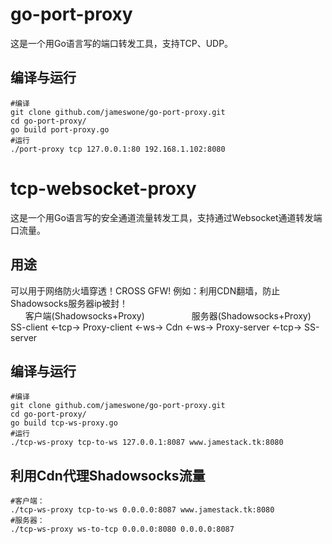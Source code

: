# go-port-proxy
这是一个用Go语言写的端口转发工具，支持TCP、UDP。
## 编译与运行
```
#编译
git clone github.com/jameswone/go-port-proxy.git
cd go-port-proxy/
go build port-proxy.go
#运行
./port-proxy tcp 127.0.0.1:80 192.168.1.102:8080
```
# tcp-websocket-proxy
这是一个用Go语言写的安全通道流量转发工具，支持通过Websocket通道转发端口流量。
## 用途
可以用于网络防火墙穿透！CROSS GFW!
例如：利用CDN翻墙，防止Shadowsocks服务器ip被封！<br/>
&nbsp;&nbsp;&nbsp;&nbsp;&nbsp;&nbsp;客户端(Shadowsocks+Proxy)&nbsp;&nbsp;&nbsp;&nbsp;&nbsp;&nbsp;&nbsp;&nbsp;&nbsp;&nbsp;&nbsp;&nbsp;&nbsp;&nbsp;&nbsp;&nbsp;&nbsp;&nbsp;&nbsp;服务器(Shadowsocks+Proxy)<br/>
SS-client <-tcp-> Proxy-client <-ws-> Cdn <-ws-> Proxy-server <-tcp-> SS-server
## 编译与运行
```
#编译
git clone github.com/jameswone/go-port-proxy.git
cd go-port-proxy/
go build tcp-ws-proxy.go
#运行
./tcp-ws-proxy tcp-to-ws 127.0.0.1:8087 www.jamestack.tk:8080
```
## 利用Cdn代理Shadowsocks流量
```
#客户端：
./tcp-ws-proxy tcp-to-ws 0.0.0.0:8087 www.jamestack.tk:8080
#服务器：
./tcp-ws-proxy ws-to-tcp 0.0.0.0:8080 0.0.0.0:8087
```
